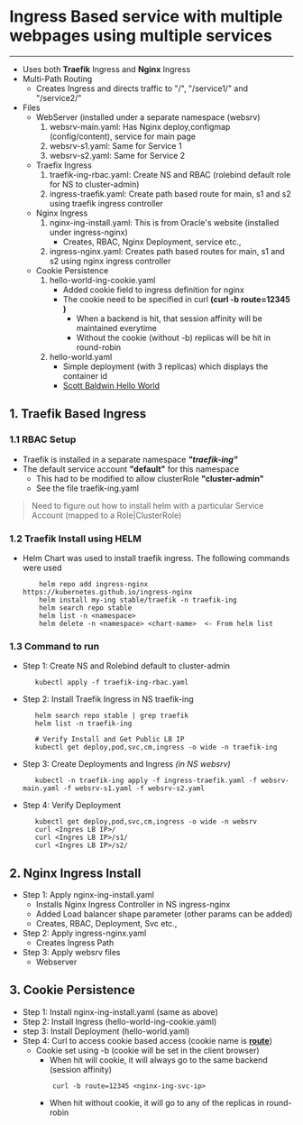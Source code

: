 # Ingress Based service with multiple webpages using multiple services
---

 - Uses both **Traefik** Ingress and **Nginx** Ingress
 - Multi-Path Routing
   - Creates Ingress and directs traffic to "/", "/service1/" and "/service2/"
 - Files
   - WebServer (installed under a separate namespace (websrv)
     1. websrv-main.yaml: Has Nginx deploy,configmap (config/content), service for main page
     2. websrv-s1.yaml: Same for Service 1
     3. websrv-s2.yaml: Same for Service 2
   - Traefix Ingress
     1. traefik-ing-rbac.yaml: Create NS and RBAC (rolebind default role for NS to cluster-admin)
     2. ingress-traefik.yaml: Create path based route for main, s1 and s2 using traefik ingress controller
   - Nginx Ingress
     1. nginx-ing-install.yaml: This is from Oracle's website (installed under ingress-nginx)
        - Creates, RBAC, Nginx Deployment, service etc.,
     2. ingress-nginx.yaml: Creates path based routes for main, s1 and s2 using nginx ingress controller
   - Cookie Persistence
     1. hello-world-ing-cookie.yaml
        - Added cookie field to ingress definition for nginx
        - The cookie need to be specified in curl **(curl -b route=12345 <nginx ing svc IP>)**
          - When a backend is hit, that session affinity will be maintained everytime
          - Without the cookie (without -b) replicas will be hit in round-robin
     2. hello-world.yaml
        - Simple deployment (with 3 replicas) which displays the container id
        - [Scott Baldwin Hello World](https://github.com/scottsbaldwin/docker-hello-world)

## 1. Traefik Based Ingress

### 1.1 RBAC Setup

 - Traefik is installed in a separate namespace ***"traefik-ing"***
 - The default service account **"default"** for this namespace
   - This had to be modified to allow clusterRole **"cluster-admin"**
    - See the file traefik-ing.yaml
 > Need to figure out how to install helm with a particular Service Account (mapped to a Role|ClusterRole)

### 1.2 Traefik Install using HELM

 - Helm Chart was used to install traefik ingress. The following commands were used
   ```
       helm repo add ingress-nginx https://kubernetes.github.io/ingress-nginx
       helm install my-ing stable/traefik -n traefik-ing
       helm search repo stable
       helm list -n <namespace>
       helm delete -n <namespace> <chart-name>  <- From helm list
   ```

### 1.3 Command to run

 - Step 1: Create NS and Rolebind default to cluster-admin
   ```
      kubectl apply -f traefik-ing-rbac.yaml
   ```
 - Step 2: Install Traefik Ingress in NS traefik-ing
   ```
      helm search repo stable | grep traefik
      helm list -n traefik-ing

      # Verify Install and Get Public LB IP
      kubectl get deploy,pod,svc,cm,ingress -o wide -n traefik-ing
   ```
 - Step 3: Create Deployments and Ingress *(in NS websrv)*
   ```
      kubectl -n traefik-ing apply -f ingress-traefik.yaml -f websrv-main.yaml -f websrv-s1.yaml -f websrv-s2.yaml
   ```
 - Step 4: Verify Deployment
   ```
      kubectl get deploy,pod,svc,cm,ingress -o wide -n websrv
      curl <Ingres LB IP>/
      curl <Ingres LB IP>/s1/
      curl <Ingres LB IP>/s2/
   ```

## 2. Nginx Ingress Install

 - Step 1: Apply nginx-ing-install.yaml
   - Installs Nginx Ingress Controller in NS ingress-nginx
   - Added Load balancer shape parameter (other params can be added)
   - Creates, RBAC, Deployment, Svc etc.,
 - Step 2: Apply ingress-nginx.yaml
   - Creates Ingress Path
 - Step 3: Apply websrv files
   - Webserver

## 3. Cookie Persistence

  - Step 1: Install nginx-ing-install.yaml (same as above)
  - Step 2: Install Ingress (hello-world-ing-cookie.yaml)
  - step 3: Install Deployment (hello-world.yaml)
  - Step 4: Curl to access cookie based access (cookie name is  <u>**route**</u>)
    - Cookie set using -b (cookie will be set in the client browser)
      - When hit will cookie, it will always go to the same backend (session affinity)
      ```
          curl -b route=12345 <nginx-ing-svc-ip>
      ```
      - When hit without cookie, it will go to any of the replicas in round-robin

